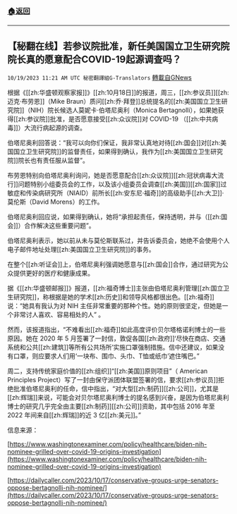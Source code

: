 ###  [:house:返回](README.md)
---


## 【秘翻在线】若参议院批准，新任美国国立卫生研究院院长真的愿意配合COVID-19起源调查吗？
`10/19/2023 11:21 AM UTC 秘密翻譯組G-Translators` [轉載自GNews](https://gnews.org/articles/1854596)

根据《[[zh:华盛顿观察家报]]》[[zh:10月18日]]的报道，周三，[[zh:参议员]][[zh:迈克·布劳恩]]（Mike Braun）质问[[zh:乔·拜登]]总统提名的[[zh:美国国立卫生研究院]]（NIH）院长候选人莫妮卡·伯塔尼奥利（Monica Bertagnolli），如果她获得[[zh:参议院]]批准，是否愿意接受[[zh:众议院]]对 COVID-19 （[[zh:中共病毒]]）大流行病起源的调查。

伯塔尼奥利回答说：“我可以向你们保证，我非常认真地对待[[zh:国会]]对[[zh:美国国立卫生研究院]]的监督责任，如果得到确认，我作为[[zh:美国国立卫生研究院]]院长也有责任服从监督”。

布劳恩特别向伯塔尼奥利询问，她是否愿意配合[[zh:众议院]][[zh:冠状病毒大流行]]问题特别小组委员会的工作，以及该小组委员会调查[[zh:美国]][[zh:国家]]过敏症和传染病研究所（NIAID）前所长[[zh:安东尼·福奇]]的高级助手[[zh:大卫]]·莫伦斯（David Morens）的工作。

伯塔尼奥利回应说，如果得到确认，她将“承担起责任，保持透明，并与（[[zh:国会]]）合作解决这些重要问题”。

伯塔尼奥利表示，她以前从未与莫伦斯联系过，并告诉委员会，她绝不会使用个人电子邮件地址处理[[zh:美国国立卫生研究院]]的事务。

在整个[[zh:听证会]]上，伯塔尼奥利强调她愿意与[[zh:国会]]合作，通过研究为公众提供更好的医疗和健康成果。

据《[[zh:华盛顿邮报]]》报道，[[zh:福奇博士]]主张由伯塔尼奥利管理[[zh:国立卫生研究院]]，称根据是她的学术[[zh:历史]]和领导风格都很出色。[[zh:福奇]]说：“她具有我认为对 NIH 主任非常重要的那种个性。她的原则很坚定，但她是一个非常讨人喜欢、容易相处的人” 。

然而，该报道指出，“不难看出[[zh:福奇]]如此高度评价贝尔塔格诺利博士的一些原因。她在 2020 年 5 月签署了一封信，敦促各国[[zh:政府]]‘尽快在商店、交通系统和公共[[zh:建筑]]等所有公共场所’实施口罩强制措施。信中还建议，如果没有口罩，则应要求人们用‘一块布、围巾、头巾、T恤或纸巾’遮住嘴巴。”

周二，支持传统家庭价值的[[zh:组织]]“[[zh:美国]]原则项目”（ American Principles Project）写了一封由保守派团体联盟签署的信，要求[[zh:参议员]]拒绝批准伯塔尼奥利的任命，信中指出，“对大型[[zh:制药]][[zh:公司]]，尤其是[[zh:辉瑞]]来说，可能会对贝尔塔尼奥利博士的提名感到兴奋，是因为伯塔尼奥利博士的研究几乎完全由主要[[zh:制药]][[zh:公司]]资助，其中包括 2016 年至 2022 年间来自[[zh:辉瑞]]的近 3 亿[[zh:美元]]。”

信息来源：

[https://www.washingtonexaminer.com/policy/healthcare/biden-nih-nominee-grilled-over-covid-19-origins-investigation](https://www.washingtonexaminer.com/policy/healthcare/biden-nih-nominee-grilled-over-covid-19-origins-investigation)

[https://dailycaller.com/2023/10/17/conservative-groups-urge-senators-oppose-bertagnolli-nih-nominee/](https://dailycaller.com/2023/10/17/conservative-groups-urge-senators-oppose-bertagnolli-nih-nominee/)
